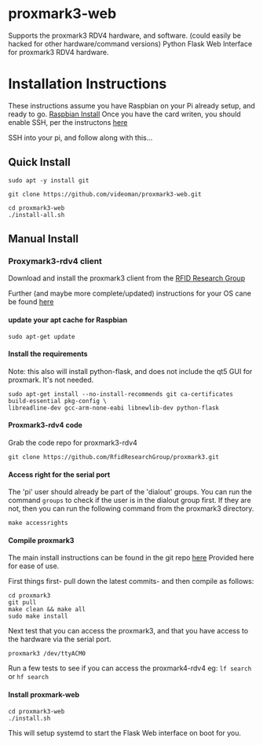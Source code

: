 # proxmark3-web 
Supports the proxmark3 RDV4 hardware, and software. (could easily be hacked for other hardware/command versions)
Python Flask Web Interface for proxmark3 RDV4 hardware.

# Installation Instructions
These instructions assume you have Raspbian on your Pi already setup, and ready to go. [Raspbian Install](https://www.raspberrypi.org/documentation/installation/installing-images/)
Once you have the card writen, you should enable SSH, per the instructons [here](https://linuxize.com/post/how-to-enable-ssh-on-raspberry-pi/)

SSH into your pi, and follow along with this...

## Quick Install

```shell
sudo apt -y install git

git clone https://github.com/videoman/proxmark3-web.git

cd proxmark3-web
./install-all.sh
```

## Manual Install
### Proxymark3-rdv4 client
Download and install the proxmark3 client from the [RFID Research Group](https://github.com/RfidResearchGroup/proxmark3)

Further (and maybe more complete/updated) instructions for your OS cane be found [here](https://github.com/RfidResearchGroup/proxmark3/blob/master/doc/md/Installation_Instructions/Linux-Installation-Instructions.md)

#### update your apt cache for Raspbian
```shell
sudo apt-get update
```
#### Install the requirements
Note: this also will install python-flask, and does not include the qt5 GUI for proxmark. It's not needed.
```
sudo apt-get install --no-install-recommends git ca-certificates build-essential pkg-config \
libreadline-dev gcc-arm-none-eabi libnewlib-dev python-flask
```
#### Proxmark3-rdv4 code
Grab the code repo for proxmark3-rdv4
```shell
git clone https://github.com/RfidResearchGroup/proxmark3.git
```

#### Access right for the serial port
The 'pi' user should already be part of the 'dialout' groups. You can run the command `groups` to check if the user is in the dialout group first. If they are not, then you can run the following command from the proxmark3 directory.
```shell
make accessrights
```

#### Compile proxmark3
The main install instructions can be found in the git repo [here](https://github.com/RfidResearchGroup/proxmark3/blob/master/doc/md/Use_of_Proxmark/0_Compilation-Instructions.md)
Provided here for ease of use.

First things first- pull down the latest commits- and then compile as follows:
```shell
cd proxmark3
git pull
make clean && make all
sudo make install
```

Next test that you can access the proxmark3, and that you have access to the hardware via the serial port.
```shell
proxmark3 /dev/ttyACM0
```
Run a few  tests to see if you can access the proxmark4-rdv4 eg: `lf search` or `hf search`

#### Install proxmark-web
```shell
cd proxmark3-web
./install.sh
```
This will setup systemd to start the Flask Web interface on boot for you.

####


